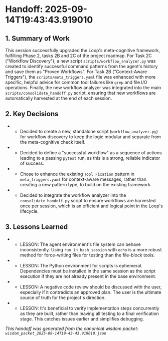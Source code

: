 # Handoff: 2025-09-14T19:43:43.919010

## 1. Summary of Work
This session successfully upgraded the Loop's meta-cognitive framework, fulfilling Phase 2, tasks 2B and 2C of the project roadmap. For Task 2C ("Workflow Discovery"), a new script `scripts/workflow_analyzer.py` was created to identify successful command patterns from the agent's history and save them as "Proven Workflows". For Task 2B ("Context-Aware Triggers"), the `scripts/meta_triggers.yaml` file was enhanced with more specific, helpful advice for common tool failures like `grep` and file I/O operations. Finally, the new workflow analyzer was integrated into the main `scripts/consolidate_handoff.py` script, ensuring that new workflows are automatically harvested at the end of each session.

## 2. Key Decisions
- - Decided to create a new, standalone script (`workflow_analyzer.py`) for workflow discovery to keep the logic modular and separate from the meta-cognitive check itself.
- - Decided to define a "successful workflow" as a sequence of actions leading to a passing `pytest` run, as this is a strong, reliable indicator of success.
- - Chose to enhance the existing `Tool Fixation` pattern in `meta_triggers.yaml` for context-aware messages, rather than creating a new pattern type, to build on the existing framework.
- - Decided to integrate the workflow analyzer into the `consolidate_handoff.py` script to ensure workflows are harvested once per session, which is an efficient and logical point in the Loop's lifecycle.

## 3. Lessons Learned
- - LESSON: The agent environment's file system can behave inconsistently. Using `run_in_bash_session` with `echo` is a more robust method for force-writing files for testing than the file-block tools.
- - LESSON: The Python environment for scripts is ephemeral. Dependencies must be installed in the same session as the script execution if they are not already present in the base environment.
- - LESSON: A negative code review should be discussed with the user, especially if it contradicts an approved plan. The user is the ultimate source of truth for the project's direction.
- - LESSON: It's beneficial to verify implementation steps concurrently as they are built, rather than leaving all testing to a final verification stage. This catches issues earlier and simplifies debugging.

*This handoff was generated from the canonical wisdom packet: `wisdom_packet_2025-09-14T19-43-43.919010.json`*